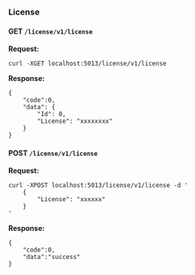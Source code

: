 ### License

#### GET `/license/v1/license`

**Request:**

```
curl -XGET localhost:5013/license/v1/license
```

**Response:**

```
{
	"code":0,
	"data": {
		"Id": 0,
		"License": "xxxxxxxx"
	}
}
```

#### POST `/license/v1/license`

**Request:**

```
curl -XPOST localhost:5013/license/v1/license -d '
	{
		"License": "xxxxxx"
	}
'
```

**Response:**

```
{
	"code":0,
	"data":"success"
}
```
